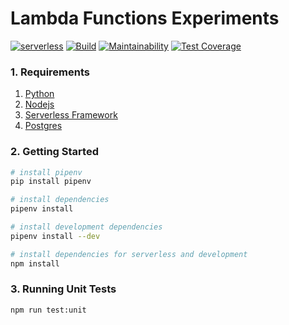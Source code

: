 # Lambda Functions Experiments

[![serverless](http://public.serverless.com/badges/v3.svg)](http://www.serverless.com)
[![Build](https://github.com/rribeiro1/lambda-functions-experiments/actions/workflows/build.yml/badge.svg)](https://github.com/rribeiro1/lambda-functions-experiments/actions/workflows/build.yml)
[![Maintainability](https://api.codeclimate.com/v1/badges/6236ed8410e8d79d85ee/maintainability)](https://codeclimate.com/github/rribeiro1/lambda-functions-experiments/maintainability)
[![Test Coverage](https://api.codeclimate.com/v1/badges/6236ed8410e8d79d85ee/test_coverage)](https://codeclimate.com/github/rribeiro1/lambda-functions-experiments/test_coverage)

### 1. Requirements

1. [Python](https://www.python.org/downloads/)
2. [Nodejs](https://nodejs.org/en/)
3. [Serverless Framework](https://serverless.com/framework/docs/providers/aws/guide/installation/)
4. [Postgres](https://www.postgresql.org/)

### 2. Getting Started

```bash
# install pipenv
pip install pipenv

# install dependencies
pipenv install

# install development dependencies
pipenv install --dev

# install dependencies for serverless and development
npm install
```

### 3. Running Unit Tests

```bash
npm run test:unit
```
